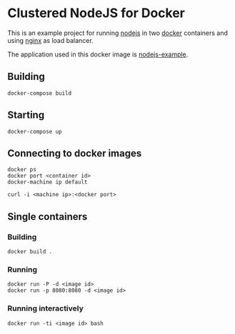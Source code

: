 # Clustered NodeJS for Docker

This is an example project for running [nodejs](https://nodejs.org/) in two [docker](https://www.docker.com/) containers and using [nginx](http://nginx.org/) as load balancer.

The application used in this docker image is [nodejs-example](https://github.com/mrako/nodejs-example).

## Building

    docker-compose build

## Starting

    docker-compose up

## Connecting to docker images

    docker ps
    docker port <container id>
    docker-machine ip default

    curl -i <machine ip>:<docker port>

## Single containers

### Building

    docker build .

### Running

    docker run -P -d <image id>
    docker run -p 8080:8080 -d <image id>

### Running interactively

    docker run -ti <image id> bash
